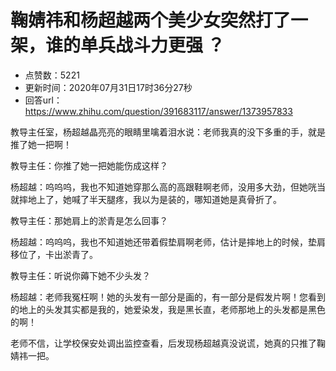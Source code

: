 # 鞠婧祎和杨超越两个美少女突然打了一架，谁的单兵战斗力更强 ？
- 点赞数：5221
- 更新时间：2020年07月31日17时36分27秒
- 回答url：https://www.zhihu.com/question/391683117/answer/1373957833
<body>
 <p data-pid="f2wXLn8H">教导主任室，杨超越晶亮亮的眼睛里噙着泪水说：老师我真的没下多重的手，就是推了她一把啊！</p>
 <p data-pid="pKqHQf-K">教导主任：你推了她一把她能伤成这样？</p>
 <p data-pid="AtxNzaz-">杨超越：呜呜呜，我也不知道她穿那么高的高跟鞋啊老师，没用多大劲，但她咣当就摔地上了，她喊了半天腿疼，我以为是装的，哪知道她是真骨折了。</p>
 <p data-pid="nlpaEFWD">教导主任：那她肩上的淤青是怎么回事？</p>
 <p data-pid="Ec0tyEdU">杨超越：呜呜呜，我也不知道她还带着假垫肩啊老师，估计是摔地上的时候，垫肩移位了，卡出淤青了。</p>
 <p data-pid="yrBAdPj1">教导主任：听说你薅下她不少头发？</p>
 <p data-pid="qa5X_xsG">杨超越：老师我冤枉啊！她的头发有一部分是画的，有一部分是假发片啊！您看到的地上的头发其实都是我的，她爱染发，我是黑长直，老师那地上的头发都是黑色的啊！</p>
 <p data-pid="Y6oAqsT3">老师不信，让学校保安处调出监控查看，后发现杨超越真没说谎，她真的只推了鞠婧祎一把。</p>
</body>